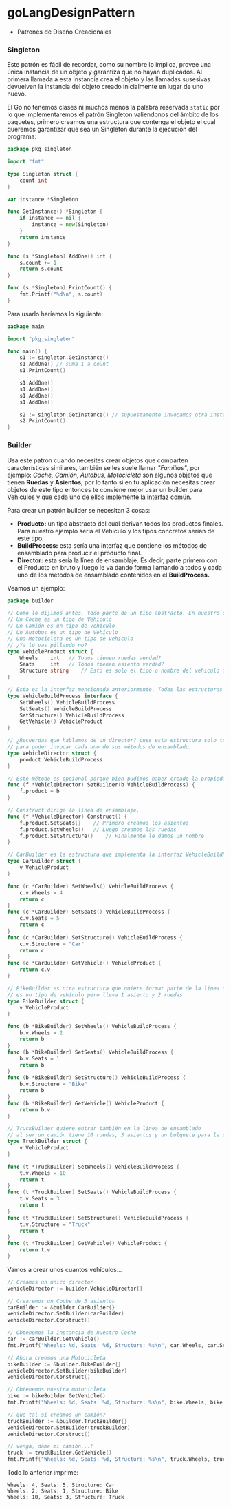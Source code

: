 # goLangDesignPattern

- Patrones de Diseño Creacionales

### Singleton

Este patrón es fácil de recordar, como su nombre lo implica, provee una única instancia de un objeto y garantiza
que no hayan duplicados. Al primera llamada a esta instancia crea el objeto y las llamadas susesivas devuelven
la instancia del objeto creado inicialmente en lugar de uno nuevo.

El Go no tenemos clases ni muchos menos la palabra reservada `static` por lo que implementaremos el patrón Singleton
valiendonos del ámbito de los paquetes, primero creamos una estructura que contenga el objeto el cual queremos garantizar que sea un Singleton durante la ejecución del programa:

```Go
package pkg_singleton

import "fmt"

type Singleton struct {
    count int
}

var instance *Singleton

func GetInstance() *Singleton {
    if instance == nil {
        instance = new(Singleton)
    }
    return instance
}

func (s *Singleton) AddOne() int {
    s.count += 1
    return s.count
}

func (s *Singleton) PrintCount() {
    fmt.Printf("%d\n", s.count)
}
```

Para usarlo haríamos lo siguiente:

```Go
package main

import "pkg_singleton"

func main() {
    s1 := singleton.GetInstance()
    s1.AddOne() // suma 1 a count
    s1.PrintCount()

    s1.AddOne()
    s1.AddOne()
    s1.AddOne()
    s1.AddOne()

    s2 := singleton.GetInstance() // supuestamente invocamos otra instancia pero...
    s2.PrintCount()
}
```

### Builder

Usa este patrón cuando necesites crear objetos que comparten características similares, también se les suele llamar *"Familias"*, por ejemplo: *Coche, Camión, Autobus, Motocicleta* son algunos objetos que tienen **Ruedas** y **Asientos**, por lo tanto si en tu aplicación necesitas crear objetos de este tipo entonces te conviene mejor usar un builder para Vehiculos y que cada uno de ellos implemente la interfáz común.

Para crear un patrón builder se necesitan 3 cosas:

- **Producto:** un tipo abstracto del cual derivan todos los productos finales. Para nuestro ejemplo sería el Vehiculo y los tipos concretos serían de este tipo.
- **BuildProcess:** esta sería una interfaz que contiene los métodos de ensamblado para producir el producto final.
- **Director:** esta sería la línea de ensamblaje. Es decir, parte primero con el Producto en bruto y luego le va dando forma llamando a todos y cada uno de los métodos de ensamblado contenidos en el **BuildProcess.**

Veamos un ejemplo:

```Go
package builder

// Como lo dijimos antes, todo parte de un tipo abstracto. En nuestro caso sería Vehiculo ya que:
// Un Coche es un tipo de Vehículo
// Un Camión es un tipo de Vehículo
// Un Autobus es un tipo de Vehículo
// Una Motocicleta es un tipo de Vehículo
// ¿Ya lo vas pillando no?
type VehicleProduct struct {
    Wheels    int 	// Todos tienen ruedas verdad?
    Seats     int	// Todos tienen asiento verdad?
    Structure string	// Esto es solo el tipo o nombre del vehiculo final.
}

// Esta es la interfaz mencionada anteriormente. Todas las estructuras que deseen formar parte de esta cadena de producción necesitan implementar esta interfaz.
type VehicleBuildProcess interface {
    SetWheels() VehicleBuildProcess
    SetSeats() VehicleBuildProcess
    SetStructure() VehicleBuildProcess
    GetVehicle() VehicleProduct
}

// ¿Recuerdas que hablamos de un director? pues esta estructura solo toma la interfaz VehicleBuildProcess
// para poder invocar cada uno de sus métodos de ensamblado.
type VehicleDirector struct {
    product VehicleBuildProcess
}

// Este método es opcional porque bien pudimos haber creado la propiedad "product" de tipo public.
func (f *VehicleDirector) SetBuilder(b VehicleBuildProcess) {
    f.product = b
}

// Construct dirige la línea de ensamblaje.
func (f *VehicleDirector) Construct() {
    f.product.SetSeats()	// Primero creamos los asientos
    f.product.SetWheels()	// Luego creamos las ruedas
    f.product.SetStructure()	// Finalmente le damos un nombre
}

// CarBuilder es la estructura que implementa la interfaz VehicleBuildProcess. Esta es una estructura concreta
type CarBuilder struct {
    v VehicleProduct
}

func (c *CarBuilder) SetWheels() VehicleBuildProcess {
    c.v.Wheels = 4
    return c
}
func (c *CarBuilder) SetSeats() VehicleBuildProcess {
    c.v.Seats = 5
    return c
}
func (c *CarBuilder) SetStructure() VehicleBuildProcess {
    c.v.Structure = "Car"
    return c
}
func (c *CarBuilder) GetVehicle() VehicleProduct {
    return c.v
}

// BikeBuilder es otra estructura que quiere formar parte de la linea de ensamblaje.
// es un tipo de vehículo pero lleva 1 asiento y 2 ruedas.
type BikeBuilder struct {
    v VehicleProduct
}

func (b *BikeBuilder) SetWheels() VehicleBuildProcess {
    b.v.Wheels = 2
    return b
}
func (b *BikeBuilder) SetSeats() VehicleBuildProcess {
    b.v.Seats = 1
    return b
}
func (b *BikeBuilder) SetStructure() VehicleBuildProcess {
    b.v.Structure = "Bike"
    return b
}
func (b *BikeBuilder) GetVehicle() VehicleProduct {
    return b.v
}

// TruckBuilder quiere entrar también en la línea de ensamblado
// al ser un camión tiene 10 ruedas, 3 asientos y un bolquete para la carga.
type TruckBuilder struct {
    v VehicleProduct
}

func (t *TruckBuilder) SetWheels() VehicleBuildProcess {
    t.v.Wheels = 10
    return t
}
func (t *TruckBuilder) SetSeats() VehicleBuildProcess {
    t.v.Seats = 3
    return t
}
func (t *TruckBuilder) SetStructure() VehicleBuildProcess {
    t.v.Structure = "Truck"
    return t
}
func (t *TruckBuilder) GetVehicle() VehicleProduct {
    return t.v
}

```

Vamos a crear unos cuantos vehículos...

```Go
// Creamos un único director
vehicleDirector := builder.VehicleDirector{}

// Crearemos un Coche de 5 asientos
carBuilder := &builder.CarBuilder{}
vehicleDirector.SetBuilder(carBuilder)
vehicleDirector.Construct()

// Obtenemos la instancia de nuestro Coche
car := carBuilder.GetVehicle()
fmt.Printf("Wheels: %d, Seats: %d, Structure: %s\n", car.Wheels, car.Seats, car.Structure)

// Ahora creemos una Motocicleta
bikeBuilder := &builder.BikeBuilder{}
vehicleDirector.SetBuilder(bikeBuilder)
vehicleDirector.Construct()

// Obtenemos nuestra motocicleta
bike := bikeBuilder.GetVehicle()
fmt.Printf("Wheels: %d, Seats: %d, Structure: %s\n", bike.Wheels, bike.Seats, bike.Structure)

// que tal si creamos un camión?
truckBuilder := &builder.TruckBuilder{}
vehicleDirector.SetBuilder(truckBuilder)
vehicleDirector.Construct()

// venga, dame mi camión...!
truck := truckBuilder.GetVehicle()
fmt.Printf("Wheels: %d, Seats: %d, Structure: %s\n", truck.Wheels, truck.Seats, truck.Structure)
```

Todo lo anterior imprime:

```
Wheels: 4, Seats: 5, Structure: Car        
Wheels: 2, Seats: 1, Structure: Bike       
Wheels: 10, Seats: 3, Structure: Truck  
```
